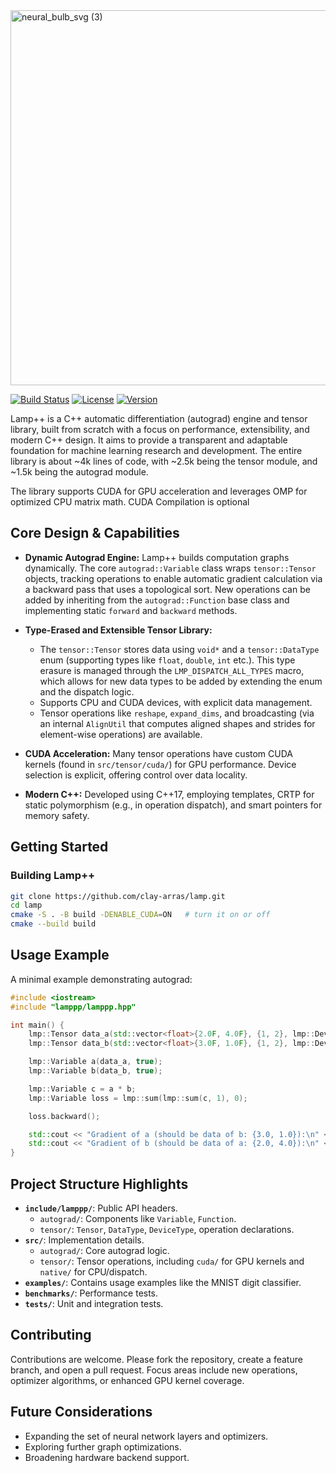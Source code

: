<div align="left">
  <img src="https://github.com/user-attachments/assets/52f467bf-bc40-4e01-8389-358d74777731" alt="neural_bulb_svg (3)" width="600">
</div>

[![Build Status](https://img.shields.io/badge/build-passing-brightgreen)](https://github.com/clay-arras/lamp) <!-- Placeholder -->
[![License](https://img.shields.io/badge/license-MIT-blue)](https://github.com/clay-arras/lamp/blob/main/LICENSE) <!-- Placeholder -->
[![Version](https://img.shields.io/badge/version-0.1.0-blue)](https://github.com/clay-arras/lamp) <!-- Placeholder -->

Lamp++ is a C++ automatic differentiation (autograd) engine and tensor library, built from scratch with a focus on performance, extensibility, and modern C++ design. It aims to provide a transparent and adaptable foundation for machine learning research and development. The entire library is about ~4k lines of code, with ~2.5k being the tensor module, and ~1.5k being the autograd module. 

The library supports CUDA for GPU acceleration and leverages OMP for optimized CPU matrix math. CUDA Compilation is optional

## Core Design & Capabilities

- **Dynamic Autograd Engine:** Lamp++ builds computation graphs dynamically. The core `autograd::Variable` class wraps `tensor::Tensor` objects, tracking operations to enable automatic gradient calculation via a backward pass that uses a topological sort. New operations can be added by inheriting from the `autograd::Function` base class and implementing static `forward` and `backward` methods.

- **Type-Erased and Extensible Tensor Library:**

  - The `tensor::Tensor` stores data using `void*` and a `tensor::DataType` enum (supporting types like `float`, `double`, `int` etc.). This type erasure is managed through the `LMP_DISPATCH_ALL_TYPES` macro, which allows for new data types to be added by extending the enum and the dispatch logic.
  - Supports CPU and CUDA devices, with explicit data management.
  - Tensor operations like `reshape`, `expand_dims`, and broadcasting (via an internal `AlignUtil` that computes aligned shapes and strides for element-wise operations) are available.

- **CUDA Acceleration:** Many tensor operations have custom CUDA kernels (found in `src/tensor/cuda/`) for GPU performance. Device selection is explicit, offering control over data locality.

- **Modern C++:** Developed using C++17, employing templates, CRTP for static polymorphism (e.g., in operation dispatch), and smart pointers for memory safety.

## Getting Started

### Building Lamp++

```bash
git clone https://github.com/clay-arras/lamp.git 
cd lamp
cmake -S . -B build -DENABLE_CUDA=ON   # turn it on or off
cmake --build build
```

## Usage Example

A minimal example demonstrating autograd:

```cpp
#include <iostream>
#include "lamppp/lamppp.hpp"

int main() {
    lmp::Tensor data_a(std::vector<float>{2.0F, 4.0F}, {1, 2}, lmp::DeviceType::CUDA, lmp::DataType::Float32);
    lmp::Tensor data_b(std::vector<float>{3.0F, 1.0F}, {1, 2}, lmp::DeviceType::CUDA, lmp::DataType::Float32);

    lmp::Variable a(data_a, true);
    lmp::Variable b(data_b, true);

    lmp::Variable c = a * b;
    lmp::Variable loss = lmp::sum(lmp::sum(c, 1), 0);

    loss.backward();

    std::cout << "Gradient of a (should be data of b: {3.0, 1.0}):\n" << a.grad() << std::endl;
    std::cout << "Gradient of b (should be data of a: {2.0, 4.0}):\n" << b.grad() << std::endl;
}
```

## Project Structure Highlights

- **`include/lamppp/`**: Public API headers.
  - `autograd/`: Components like `Variable`, `Function`.
  - `tensor/`: `Tensor`, `DataType`, `DeviceType`, operation declarations.
- **`src/`**: Implementation details.
  - `autograd/`: Core autograd logic.
  - `tensor/`: Tensor operations, including `cuda/` for GPU kernels and `native/` for CPU/dispatch.
- **`examples/`**: Contains usage examples like the MNIST digit classifier.
- **`benchmarks/`**: Performance tests.
- **`tests/`**: Unit and integration tests.

## Contributing

Contributions are welcome. Please fork the repository, create a feature branch, and open a pull request. Focus areas include new operations, optimizer algorithms, or enhanced GPU kernel coverage.

## Future Considerations

- Expanding the set of neural network layers and optimizers.
- Exploring further graph optimizations.
- Broadening hardware backend support.

